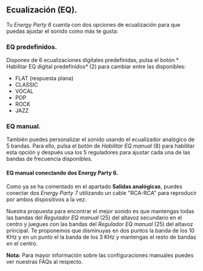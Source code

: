 ## Ecualización (EQ).

Tu *Energy Party 6* cuenta con dos opciones de ecualización para que puedas ajustar el sonido como más te gusta:

### EQ predefinidos.
Dispones de 6 ecualizaciones digitales predefinidas, pulsa el botón * Habilitar EQ digital predefinidos* (2) para cambiar entre las disponibles:
- FLAT (respuesta plana)
- CLASSIC
- VOCAL
- POP
- ROCK
- JAZZ

### EQ manual.
También puedes personalizar el sonido usando el ecualizador analógico de 5 bandas. Para ello, pulsa el botón de *Habilitar EQ manual* (8) para habilitar esta opción y después usa los 5 reguladores para  ajustar cada una de las bandas de frecuencia disponibles.

#### EQ manual conectando dos Energy Party 6.
Como ya se ha comentado en el apartado **Salidas analógicas**, puedes conectar dos *Energy Party 7* utilizando un cable "RCA-RCA" para reproducir por ambos dispositivos a la vez.

Nuestra propuesta para encontrar el mejor sonido es que mantengas todas las bandas del *Regulador EQ manual* (25) del altavoz secundario en el centro y juegues con las bandas del *Regulador EQ manual* (25) del altavoz principal. Te proponemos que disminuyas en dos puntos la banda de los 10 KHz y en un punto el la banda de los 3 KHz y mantengas el resto de bandas en el centro.

**Nota:** Para mayor información sobre las configuraciones manuales puedes ver nuestras FAQs al respecto.

